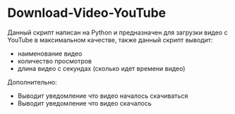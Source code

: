 # Download-Video-YouTube
Данный скрипт написан на Python и предназначен для загрузки видео с YouTube в максимальном качестве, также данный скрипт выводит:
- наименование видео
- количество просмотров
- длина видео с секундах (сколько идет времени видео)

Дополнительно:
+ Выводит уведомление что видео началось скачиваться
+ Выводит уведомление что видео скачалось
